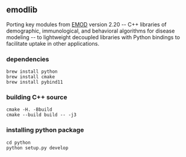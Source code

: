 ## emodlib

Porting key modules from [EMOD](https://github.com/InstituteforDiseaseModeling/EMOD) version 2.20 --
C++ libraries of demographic, immunological, and behavioral algorithms for disease modeling -- 
to lightweight decoupled libraries with Python bindings to facilitate uptake in other applications.

### dependencies

```
brew install python
brew install cmake
brew install pybind11
```

### building C++ source

```
cmake -H. -Bbuild
cmake --build build -- -j3
```

### installing python package

```
cd python
python setup.py develop
```

